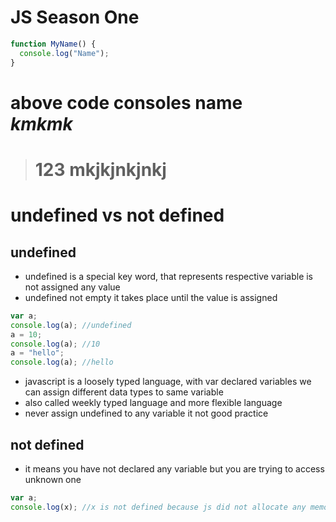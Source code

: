 # JS Season One

```javascript
function MyName() {
  console.log("Name");
}
```

**above code consoles name**  
_kmkmk_  
===========

> # 123 mkjkjnkjnkj

# undefined vs not defined

## undefined

- undefined is a special key word, that represents respective variable is not assigned any value
- undefined not empty it takes place until the value is assigned

```javascript
var a;
console.log(a); //undefined
a = 10;
console.log(a); //10
a = "hello";
console.log(a); //hello
```

- javascript is a loosely typed language, with var declared variables we can assign different data types to same variable
- also called weekly typed language and more flexible language
- never assign undefined to any variable it not good practice

## not defined

- it means you have not declared any variable but you are trying to access unknown one

```javascript
var a;
console.log(x); //x is not defined because js did not allocate any memory to x as we have not declared
```
